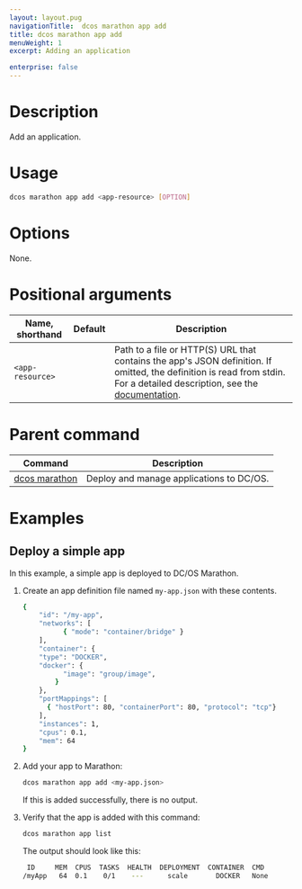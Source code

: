 ```yaml
---
layout: layout.pug
navigationTitle:  dcos marathon app add
title: dcos marathon app add
menuWeight: 1
excerpt: Adding an application

enterprise: false
---
```



# Description
Add an application.

# Usage

```bash
dcos marathon app add <app-resource> [OPTION]
```

# Options

None.

# Positional arguments

| Name, shorthand | Default | Description |
|---------|-------------|-------------|
| `<app-resource>`   |             |  Path to a file or HTTP(S) URL that contains the app's JSON definition. If omitted, the definition is read from stdin. For a detailed description, see the [documentation](/1.12/deploying-services/marathon-api/). |

# Parent command

| Command | Description |
|---------|-------------|
| [dcos marathon](/1.12/cli/command-reference/dcos-marathon/) | Deploy and manage applications to DC/OS. |

# Examples

## Deploy a simple app

In this example, a simple app is deployed to DC/OS Marathon.

1.  Create an app definition file named `my-app.json` with these contents.

    ```bash
    {
        "id": "/my-app",
        "networks": [
              { "mode": "container/bridge" }
        ],
        "container": {
        "type": "DOCKER",
        "docker": {
              "image": "group/image",
            }
        },
        "portMappings": [
          { "hostPort": 80, "containerPort": 80, "protocol": "tcp"}
        ],
        "instances": 1,
        "cpus": 0.1,
        "mem": 64
    }
    ```

1.  Add your app to Marathon:

    ```bash
    dcos marathon app add <my-app.json>
    ```

    If this is added successfully, there is no output.

1.  Verify that the app is added with this command:

    ```bash
    dcos marathon app list
    ```

    The output should look like this:

    ```bash
     ID     MEM  CPUS  TASKS  HEALTH  DEPLOYMENT  CONTAINER  CMD
    /myApp   64  0.1    0/1    ---      scale       DOCKER   None
    ```
